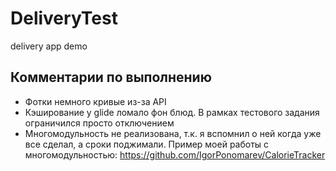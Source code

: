 # DeliveryTest
delivery app demo

## Комментарии по выполнению
- Фотки немного кривые из-за API
- Кэширование у glide ломало фон блюд. В рамках тестового задания ограничился просто отключением
- Многомодульность не реализована, т.к. я вспомнил о ней когда уже все сделал, а сроки поджимали. Пример моей работы с многомодульностью: https://github.com/IgorPonomarev/CalorieTracker
